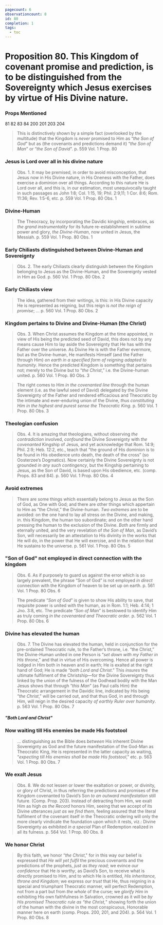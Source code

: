 ```yaml
---
pagecount: 6
observationcount: 8
id: 80
completion: 1
tags:
  - toc
---
```

# Proposition 80. This Kingdom of covenant promise and prediction, is to be distinguished from the Sovereignty which Jesus exercises by virtue of His Divine nature.

### Props Mentioned
81 82 83 84 200 201 203 204

>This is distinctively shown by a simple fact (overlooked by the multitude) that the Kingdom is *never* promised to Him as “*the Son of God*” but as (the covenants and predictions demand it) “*the Son of Man*" or “*the Son of David*".
>p. 559 Vol. 1 Prop. 80
### Jesus is Lord over all in his divine nature
>Obs. 1. It may be premised, in order to avoid misconception, that Jesus now in His Divine nature, in His Oneness with the Father, does exercise a dominion over all things. According to this nature He is Lord over all, and this is, in our estimation, most unequivocally taught in such passages as John 1:8; Col. 1:15, 19; Phil. 2:9,11; 1 Cor. 8:6; Rom. 11:36; Rev. 1:5-6, etc.
>p. 559 Vol. 1 Prop. 80 Obs. 1
### Divine-Human
>The Theocracy, by incorporating the Davidic kingship, embraces, as *the grand instrumentality* for its future re-establishment in sublime power and glory, *the Divine-Human*, now united in Jesus, the Messiah.
>p. 559 Vol. 1 Prop. 80 Obs. 1
### Early Chiliasts distinguished between Divine-Human and Sovereignty
>Obs. 2. The early Chiliasts clearly distinguish between the Kingdom belonging to Jesus as the Divine-Human, and the Sovereignty vested in Him as God.
>p. 560 Vol. 1 Prop. 80 Obs. 2
### Early Chiliasts view
>The idea, gathered from their writings, is this: in His Divine capacity He is represented as reigning, but this reign is *not the reign of promise*; ...
>p. 560 Vol. 1 Prop. 80 Obs. 2
### Kingdom pertains to Divine and Divine-Human (the Christ)
>Obs. 3. When Christ assumes the Kingdom at the time appointed, in view of His being the predicted seed of David, this does not by any means cause Him to lay aside the Sovereignty that He has with the Father over the universe. As Divine He is with the Father evermore, but as the Divine-human, He manifests Himself (and the Father through Him) *on earth in a specified form of reigning adapted to humanity*. Hence the predicted Kingdom is something that pertains not; merely to the Divine but to “*the Christ*,” i.e. the Divine-human united.
>p. 560 Vol. 1 Prop. 80 Obs. 3

>The right comes to Him *in the covenanted line* through the human element (i.e. as the lawful seed of David) delegated by the Divine Sovereignty of the Father and rendered efficacious and Theocratic by the intimate and ever-enduring union of the Divine, *thus constituting Him in the highest and purest sense the Theocratic King*.
>p. 560 Vol. 1 Prop. 80 Obs. 3
### Theologian confusion
>Obs. 4. It is amazing that theologians, without observing *the contradiction* involved, *confound* the Divine Sovereignty with *the covenanted* Kingship of Jesus, and yet acknowledge that Rom. 14:9; Phil. 2:9; Heb. 12:2, etc., teach that “the ground of His dominion is to be found in His obedience unto death, the death of the cross” (so Oosterzee’s Dogmatics). Now certainly the Divine Sovereignty is not grounded *in any such contingency*, but the Kingship pertaining to Jesus, as the Son of David, is based upon His obedience, etc. (comp. Props. 83 and 84).
>p. 560 Vol. 1 Prop. 80 Obs. 4
### Avoid extremes
>There are some things which essentially belong to Jesus as the Son of God, as One with God; and there are other things which appertain to Him as “the Christ,”  the Divine-human. *Two extremes* are to be avoided: on the one hand to lay all stress on the Divine, and making, in. this Kingdom, the human too subordinate; and on the other hand pressing the human to the exclusion of the Divine. *Both* are firmly and eternally united, and the very revelation of *the Son of Man*, as David’s Son, will necessarily be an attestation to His divinity in the works that He will do, in the power that He will exercise, and in the relation that He sustains to the universe.
>p. 561 Vol. 1 Prop. 80 Obs. 5

### "Son of God" not employed in direct connection with the kingdom
>Obs. 6. As if purposely to guard us against the error which is so largely prevalent, the phrase “Son of God” is not employed *in direct* connection with the Kingdom of heaven to be set up on earth.
>p. 561 Vol. 1 Prop. 80 Obs. 6

>The predicate “*Son of God*” is given to show His ability to save, that requisite power is united with the human, as in Rom. 1:1; Heb. 4:14; 1 Jno. 3:8, etc. The predicate “*Son of Man*” is bestowed to identify Him as truly coming *in the covenanted and Theocratic order*.
>p. 562 Vol. 1 Prop. 80 Obs. 6
### Divine has elevated the human
>Obs. 7. The Divine has elevated the human, held in conjunction for the pre-ordained Theocratic rule, to the Father’s throne, i.e. “the Christ,” the Divine-Human united in one Person is “*set down with my Father in His throne*,” and that in virtue of His overcoming. Hence all power is lodged in Him both in heaven and in earth; He is exalted at the right hand of God; He is made “*both Lord and Christ*.” This *insures* the ultimate fulfilment of the Christship—for the Divine Sovereignty thus linked by the union of the fulness of the Godhead bodily with the Man Jesus shows that through “*this Man*” (as Paul calls Him) the Theocratic arrangement in the Davidic line, indicated by His being “*the Christ*,” will be carried out, and that thus God, in and through Him, will reign in the desired capacity *of earthly Ruler over humanity*.
>p. 563 Vol. 1 Prop. 80 Obs. 7
##### "Both Lord and Christ"
### Now waiting till His enemies be made His footstool
>... distinguishing as the Bible does *between* His inherent Divine Sovereignty as God and the future manifestation of the God-Man as Theocratic King, He is represented in the latter capacity as waiting, “*expecting till His enemies shall be made His footstool*,” etc.
>p. 563 Vol. 1 Prop. 80 Obs. 7
### We exalt Jesus
>Obs. 8. We do not lessen or lower the exaltation or power, or divinity, or glory of Christ, in thus referring the predictions and promises of the Kingdom covenanted to David’s Son *to an outward manifestation* still future. (Comp. Prop. 203). Instead of detracting from Him, we exalt Him as high *as the Record* honors Him, seeing that we accept of its Divine utterances *just as we find them*, feeling assured that the literal fulfilment of the covenant itself in the Theocratic ordering will only the more clearly vindicate the foundation upon which it rests, viz.: Divine Sovereignty as exhibited *in a special* Plan of Redemption realized in all its fulness.
>p. 564 Vol. 1 Prop. 80 Obs. 8
### We honor Christ
>By this faith, we honor “*the Christ*," for in this way our belief is expressed that *He will yet fulfil* the precious covenants and the predictions of the prophets, *just as they read*; we evince *our confidence* that He *is worthy*, as David’s Son, to receive what is directly promised to Him, and to which He is entitled, *His inheritance, throne and Kingdom*; we express *our trust* that He, thus reigning in a special and triumphant Theocratic manner, will perfect Redemption, not from a part but from *the whole* of the curse; we *glorify Him* in exhibiting His own faithfulness in Salvation, crowned as it will be *by His promised Theocratic rule as “the Christ,*" showing forth the union of the human with the divine in the most conspicuous, Honorable manner here on earth (comp. Props. 200, 201, and 204).
>p. 564 Vol. 1 Prop. 80 Obs. 8
